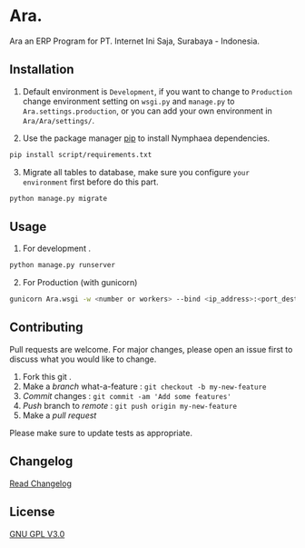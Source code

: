# Ara.

Ara an ERP Program for PT. Internet Ini Saja, Surabaya - Indonesia.

## Installation

1. Default environment is `Development`, if you want to change to `Production` change environment setting on `wsgi.py` and `manage.py` to `Ara.settings.production`, or you can add your own environment in `Ara/Ara/settings/`.

2. Use the package manager [pip](https://pip.pypa.io/en/stable/) to install Nymphaea dependencies.

```bash
pip install script/requirements.txt
```

3. Migrate all tables to database, make sure you configure `your environment` first before do this part.

```bash
python manage.py migrate
```

## Usage

1. For development .

```bash
python manage.py runserver
```

2. For Production (with gunicorn)

```bash
gunicorn Ara.wsgi -w <number or workers> --bind <ip_address>:<port_destination> &
```

## Contributing
Pull requests are welcome. For major changes, please open an issue first to discuss what you would like to change.
1. Fork this git .
2. Make a *branch* what-a-feature   : `git checkout -b my-new-feature`
3. *Commit* changes                 : `git commit -am 'Add some features'`
4. *Push* branch to *remote*        : `git push origin my-new-feature`
5. Make a *pull request*

Please make sure to update tests as appropriate.

## Changelog
[Read Changelog](https://github.com/aldamr01/Ara/blob/master/changelog.md)

## License
[GNU GPL V3.0](https://github.com/aldamr01/Ara/license.txt)


